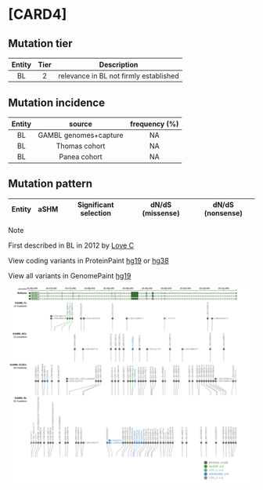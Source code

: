 # [CARD4]

## Mutation tier

|Entity|Tier|Description                           |
|:------:|:----:|--------------------------------------|
|BL    |2   |relevance in BL not firmly established|
## Mutation incidence

|Entity|source               |frequency (%)|
|:------:|:---------------------:|:-------------:|
|BL    |GAMBL genomes+capture|NA           |
|BL    |Thomas cohort        |NA           |
|BL    |Panea cohort         |NA           |

## Mutation pattern

|Entity|aSHM|Significant selection|dN/dS (missense)|dN/dS (nonsense)|
|:------:|:----:|:---------------------:|:----------------:|:----------------:|


> [!NOTE]
> First described in BL in 2012 by [Love C](https://pubmed.ncbi.nlm.nih.gov/23143597)

View coding variants in ProteinPaint [hg19](https://www.bcgsc.ca/downloads/morinlab/GAMBL/test/genes/CARD4_protein.html)  or [hg38](https://www.bcgsc.ca/downloads/morinlab/GAMBL/test/genes/CARD4_protein_hg38.html)

View all variants in GenomePaint [hg19](https://www.bcgsc.ca/downloads/morinlab/GAMBL/test/genes/CARD4.html)

![image](images/proteinpaint/CARD4.svg)
